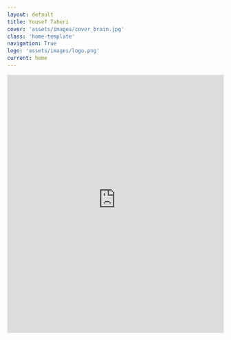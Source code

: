 ```yaml
---
layout: default
title: Yousef Taheri
cover: 'assets/images/cover_brain.jpg'
class: 'home-template'
navigation: True
logo: 'assets/images/logo.png'
current: home
---
```


<iframe src="https://patch-rotate-05c.notion.site/ebd/25c230ad969a801488aae6964dfbfca8" width="100%" height="600" frameborder="0" allowfullscreen />

<!--  Insert Your Photo Here -->
![Your Photo](/assets/images/image_3.png) <!-- Replace with your image path -->

<br>

## About Me
>Developpeur IA/ML et Data Scientiste avec un doctorat en IA responsable, je transforme des idées complexes en solutions concrètes et responsables. Porté par la rigueur, la curiosité et l’impact, je m’engage dans des projets alliant science des données et innovation.


<br>

## Expériences

### Ingénieur IA/ML

- 📍 **Indépendant, Paris, France** 
- 🗓️ **février 2025 - en cours** 

- Conception d’un [Assistant multi-agents](https://github.com/heritai/llm-multi-agent-asstant) basé sur LLMs pour l’aide à la conformité réglementaire (LangGraph, RAG, Prompt Engineering)
- Développement d’un [Outil d’audit](https://github.com/heritai/ml-cloud-audit) de conformité RGPD sur AWS pour pipelines IA/ML (SageMaker, Fairness et Explicabilité)

### AI Research Engineer

- 📍**National Institute of Informatics, Tokyo, Japon** 
- 🗓️ **novembre 2023 - février 2024** 
  
- Évaluation qualitative et étude de conflits normatifs dans les systèmes multiagents; appliquée à un système de livraison robotisée

### Data Scientist

- 📍**DGTeam, Téhéran, Iran** 
- 🗓️ **février – novembre 2018** 

- Analyse des marchés crypto et développement de modèles prédictifs avec Python et R (temps partiel)
<br>

## 🛠️ Skills & Technologies


*  **Core Competencies**

    Machine Learning, NLP, LLMs, Agentic AI, Deep Learning, Reinforcement Learning, Data Analysis, Data Visualizations, Symbolic AI, Knowledge Representation, Tutoring and Teaching Assistance.

* **Programming Languages**

    ![Python](https://img.shields.io/badge/Python-3776AB?style=for-the-badge&logo=python&logoColor=white)
![R](https://img.shields.io/badge/R-276DC3?style=for-the-badge&logo=r&logoColor=white)
[![Java](https://img.shields.io/badge/Java-%23ED8B00.svg?style=for-the-badge&logo=openjdk&logoColor=white)](#)
![Prolog](https://img.shields.io/badge/Prolog-blue?style=for-the-badge)
![Visual Basic](https://img.shields.io/badge/Visual%20Basic-007ACC?style=for-the-badge&logo=visual-basic&logoColor=white)

* Python Libraries & Frameworks

    ![PyTorch](https://img.shields.io/badge/PyTorch-EE4C2C?style=for-the-badge&logo=pytorch&logoColor=white)
![Scikit-learn](https://img.shields.io/badge/Scikit_Learn-F7931E?style=for-the-badge&logo=scikit-learn&logoColor=white)
![TensorFlow](https://img.shields.io/badge/TensorFlow-FF6F00?style=for-the-badge&logo=tensorflow&logoColor=white)
![NumPy](https://img.shields.io/badge/Numpy-777BB4?style=for-the-badge&logo=numpy&logoColor=white)
![Pandas](https://img.shields.io/badge/Pandas-150458?style=for-the-badge&logo=pandas&logoColor=white)
![Matplotlib](https://custom-icon-badges.demolab.com/badge/Matplotlib-71D291?logo=matplotlib&logoColor=fff)
![MLflow](https://img.shields.io/badge/MLflow-000000?style=for-the-badge&logo=mlflow&logoColor=white)
![LangChain](https://img.shields.io/badge/LangChain-3498DB?logoColor=white)
![LangGraph](https://img.shields.io/badge/LangGraph-3498DB?logoColor=white)
![CrewAI](https://img.shields.io/badge/CrewAI-3498DB?logoColor=white)  
![Gym](https://img.shields.io/badge/Gym-3498DB?logoColor=white)



* **Databases**

    ![SQL](https://img.shields.io/badge/SQL-4479A1?logo=database&logoColor=white)
![Neo4J](https://img.shields.io/badge/Neo4j-008CC1?logo=neo4j&logoColor=white)
![Spark](https://img.shields.io/badge/SparkSQL-3498DB?logoColor=white)



* **Software Proficiency**

    Tableau, Spss, Minitab, SAS, Knime, Microsoft Office suit, Adobe suite

<br>

## Education

### Doctorat en IA 

- 📍**LIP6 - Sorbonne Université** 
- 🗓️ **avril 2021 - octobre 2024** 

* Thèse sur la conformité et l'alignement de l'intelligence artificielle
* Collaborations internationales et publications scientifiques

### Master (M2) en Machine Learning



- 📍**Sorbonne Université** 
- 🗓️ **septembre 2019 - octobre 2020** 
- Mémoire : Détection d’anomalies dans des données textuelles à Télécom Paris



### Master en Statistique

- 📍**Université de Téhéran** 
- 🗓️ **septembre 2017 - août 2019** 
  
- Mémoire : Modélisation de données financières avec les modèles de Markov cachés

### Licence en Statistiques Appliquées

- 📍**Université de Téhéran** 
- 🗓️ **septembre 2012 - août 2017** 

- Projet : Implémentation de méthodes d’échantillonnage en Excel VBA


<br>

## 🏆 Honors and Awards

- **1er prix –** 2e Data Mining Cup, prédiction de la demande aérienne, Université d’Amirkabir, Téhéran, Iran, (2019)
- **Médaille d’argent** – 22e Olympiade étudiante en statistique, Iran (2017)
- **2e place** – Concours national d’entrée en Master, Iran, (2017)
- **1re place (équipe) & 3e place (solo)** – Compétition nationale en statistique, Iran (2016 et 2017)
<br>

## 💡 Publications

  - Taheri, Yousef. **Responsible AI in the Cloud: Automating ML Audits on AWS.** [Medium](https://medium.com/p/responsible-ai-in-the-cloud-automating-ml-audits-on-aws-872b761093cb?source=social.tw), août 2025.
- **Taheri, Y.** (2024). **Automatisation de la conformité légale et éthique pour une IA de confiance.** Thèse doctorale sous la direction de Jean-Gabriel Ganascia & Gauvain Bourgne ([lien](http://theses.fr/2024SORUS225))
  
Peer-reviewed articles (Full list is available on [Google Scholar](https://scholar.google.com/citations?user=IN72HckAAAAJ) ):<!-- Replace with your actual Google Scholar ID -->


*   **Taheri, Y.**, Bourgne, G. and Ganascia, J.G., "Modelling integration of responsible AI values for ethical decision making." 2nd Workshop on Computational Machine Ethics - KR, 2023.
*   **Taheri, Y.**, Bourgne, G. and Ganascia, J.G., "A compliance mechanism for planning in the privacy domain using policies." JSAI International Symposium on Artificial Intelligence, pp. 77-92. Cham: Springer Nature Switzerland, 2021.
*   Hayashi, H., Mitsikas, T., **Taheri, Y.**, Tsushima, K., Schäfermeier, R., Bourgne, G., Ganascia, J.G., Paschke, A. and Satoh, K.. "Multi-agent online planning architecture for real-time compliance. " 17th International Rule Challenge and 7th Doctoral Consortium@ RuleML+ RR 2023.

<br>

## 🌐 Links

* [![GitHub](https://img.shields.io/badge/GitHub-%23121011.svg?logo=github&logoColor=white)](https://github.com/heritai)
* [![LinkedIn](https://custom-icon-badges.demolab.com/badge/LinkedIn-0A66C2?logo=linkedin-white&logoColor=fff)](https://www.linkedin.com/in/yousef-taheri/)
 
* [![Google Scholar](https://img.shields.io/badge/GoogleScholar-white?logo=googlescholar)](http://scholar.google.com/citations?user=IN72HckAAAAJ)
* [![X](https://img.shields.io/badge/X-blue?logo=x)](https://x.com/HeritaMind)

